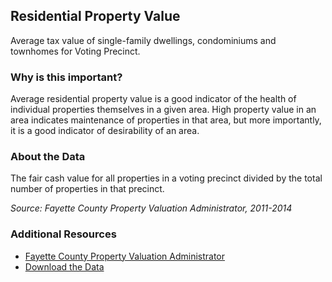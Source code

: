 ## Residential Property Value
Average tax value of single-family dwellings, condominiums and townhomes for Voting Precinct.

### Why is this important?
Average residential property value is a good indicator of the health of individual properties themselves in a given area. High property value in an area indicates maintenance of properties in that area, but more importantly, it is a good indicator of desirability of an area.

### About the Data
The fair cash value for all properties in a voting precinct divided by the total number of properties in that precinct.

_Source: Fayette County Property Valuation Administrator, 2011-2014_

### Additional Resources
+ [Fayette County Property Valuation Administrator](http://www.fayette-pva.com/)
+ [Download the Data](http://www.civicdata.com/dataset/lexington-property-values/resource/e8427a07-406d-48c3-9beb-e3fa8141b686)

